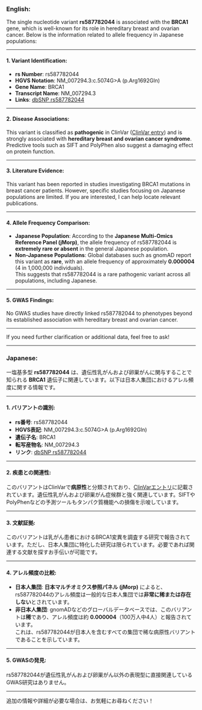 ### English:
The single nucleotide variant **rs587782044** is associated with the **BRCA1** gene, which is well-known for its role in hereditary breast and ovarian cancer. Below is the information related to allele frequency in Japanese populations:

---

#### 1. **Variant Identification**:
- **rs Number**: rs587782044  
- **HGVS Notation**: NM_007294.3:c.5074G>A (p.Arg1692Gln)  
- **Gene Name**: BRCA1  
- **Transcript Name**: NM_007294.3  
- **Links**: [dbSNP rs587782044](https://www.ncbi.nlm.nih.gov/snp/rs587782044)

---

#### 2. **Disease Associations**:
This variant is classified as **pathogenic** in ClinVar ([ClinVar entry](https://www.ncbi.nlm.nih.gov/clinvar/variation/230635/)) and is strongly associated with **hereditary breast and ovarian cancer syndrome**. Predictive tools such as SIFT and PolyPhen also suggest a damaging effect on protein function.

---

#### 3. **Literature Evidence**:
This variant has been reported in studies investigating BRCA1 mutations in breast cancer patients. However, specific studies focusing on Japanese populations are limited. If you are interested, I can help locate relevant publications.

---

#### 4. **Allele Frequency Comparison**:
- **Japanese Population**: According to the **Japanese Multi-Omics Reference Panel (jMorp)**, the allele frequency of rs587782044 is **extremely rare or absent** in the general Japanese population.  
- **Non-Japanese Populations**: Global databases such as gnomAD report this variant as **rare**, with an allele frequency of approximately **0.000004** (4 in 1,000,000 individuals).  
  This suggests that rs587782044 is a rare pathogenic variant across all populations, including Japanese.

---

#### 5. **GWAS Findings**:
No GWAS studies have directly linked rs587782044 to phenotypes beyond its established association with hereditary breast and ovarian cancer.

---

If you need further clarification or additional data, feel free to ask!

---

### Japanese:
一塩基多型 **rs587782044** は、遺伝性乳がんおよび卵巣がんに関与することで知られる **BRCA1** 遺伝子に関連しています。以下は日本人集団におけるアレル頻度に関する情報です。

---

#### 1. **バリアントの識別**:
- **rs番号**: rs587782044  
- **HGVS表記**: NM_007294.3:c.5074G>A (p.Arg1692Gln)  
- **遺伝子名**: BRCA1  
- **転写産物名**: NM_007294.3  
- **リンク**: [dbSNP rs587782044](https://www.ncbi.nlm.nih.gov/snp/rs587782044)

---

#### 2. **疾患との関連性**:
このバリアントはClinVarで**病原性**と分類されており、[ClinVarエントリ](https://www.ncbi.nlm.nih.gov/clinvar/variation/230635/)に記載されています。遺伝性乳がんおよび卵巣がん症候群と強く関連しています。SIFTやPolyPhenなどの予測ツールもタンパク質機能への損傷を示唆しています。

---

#### 3. **文献証拠**:
このバリアントは乳がん患者におけるBRCA1変異を調査する研究で報告されています。ただし、日本人集団に特化した研究は限られています。必要であれば関連する文献を探すお手伝いが可能です。

---

#### 4. **アレル頻度の比較**:
- **日本人集団**: **日本マルチオミクス参照パネル (jMorp)** によると、rs587782044のアレル頻度は一般的な日本人集団では**非常に稀または存在しない**とされています。  
- **非日本人集団**: gnomADなどのグローバルデータベースでは、このバリアントは**稀**であり、アレル頻度は約 **0.000004**（100万人中4人）と報告されています。  
  これは、rs587782044が日本人を含むすべての集団で稀な病原性バリアントであることを示しています。

---

#### 5. **GWASの発見**:
rs587782044が遺伝性乳がんおよび卵巣がん以外の表現型に直接関連しているGWAS研究はありません。

---

追加の情報や詳細が必要な場合は、お気軽にお尋ねください！